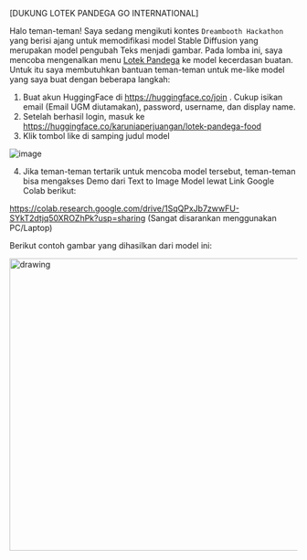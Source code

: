 [DUKUNG LOTEK PANDEGA GO INTERNATIONAL]

Halo teman-teman! Saya sedang mengikuti kontes `Dreambooth Hackathon` yang berisi ajang untuk memodifikasi model Stable Diffusion yang merupakan model pengubah Teks menjadi gambar. Pada lomba ini, saya mencoba mengenalkan menu [Lotek Pandega](https://goo.gl/maps/WsfLHkXRqF1kW4Wo9) ke model kecerdasan buatan. Untuk itu saya membutuhkan bantuan teman-teman untuk me-like model yang saya buat dengan beberapa langkah:

1. Buat akun HuggingFace di https://huggingface.co/join . Cukup isikan email (Email UGM diutamakan), password, username, dan display name.
2. Setelah berhasil login, masuk ke https://huggingface.co/karuniaperjuangan/lotek-pandega-food 
3. Klik tombol like di samping judul model

![image](https://user-images.githubusercontent.com/71960985/212695459-11e563d6-4bc1-4f9c-8bc9-3dda8a5caeca.png)

4. Jika teman-teman tertarik untuk mencoba model tersebut, teman-teman bisa mengakses Demo dari Text to Image Model lewat Link Google Colab berikut:

https://colab.research.google.com/drive/1SqQPxJb7zwwFU-SYkT2dtjq50XROZhPk?usp=sharing (Sangat disarankan menggunakan PC/Laptop)

Berikut contoh gambar yang dihasilkan dari model ini:

<img src="https://huggingface.co/karuniaperjuangan/lotek-pandega-food/resolve/main/image_sample/lotekdemo.png" alt="drawing" width="512" alt="Output Model"/>
